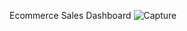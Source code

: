 Ecommerce Sales Dashboard
![Capture](https://github.com/MayuriK99/ECOMMERCE-SALES-DASHBOARD/assets/70364141/8ef98abe-98bb-46ce-abe8-a1e06b24fa26)
